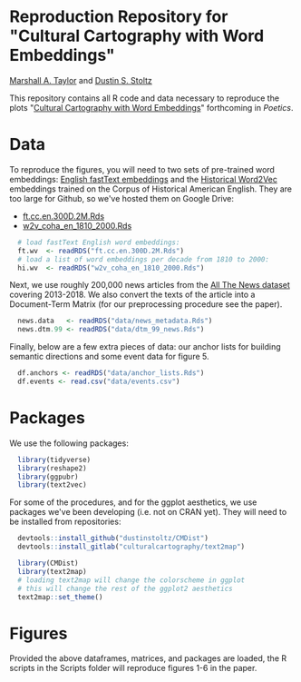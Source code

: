 # Reproduction Repository for "Cultural Cartography with Word Embeddings"

[Marshall A. Taylor](https://www.marshalltaylor.net) and [Dustin S. Stoltz](https://www.dustinstoltz.com)

This repository contains all R code and data necessary to reproduce the plots "[Cultural Cartography with Word Embeddings]()" forthcoming in *Poetics*.

# Data 

To reproduce the figures, you will need to two sets of pre-trained word embeddings: [English fastText embeddings](https://fasttext.cc/docs/en/crawl-vectors.html) and the [Historical Word2Vec](https://nlp.stanford.edu/projects/histwords/) embeddings trained on the Corpus of Historical American English. They are too large for Github, so we've hosted them on Google Drive:

- [ft.cc.en.300D.2M.Rds](https://drive.google.com/file/d/17H4GOGedeGo0urQdDC-4e5qWQMeWLpGG/view?usp=sharing)
- [w2v_coha_en_1810_2000.Rds](https://drive.google.com/file/d/1WYnZHZDQ3Vxi0gSKmXM0JF_bggKtcX98/view?usp=sharing)

```r
  # load fastText English word embeddings:
  ft.wv  <- readRDS("ft.cc.en.300D.2M.Rds")
  # load a list of word embeddings per decade from 1810 to 2000:
  hi.wv  <- readRDS("w2v_coha_en_1810_2000.Rds")
```

Next, we use roughly 200,000 news articles from the [All The News dataset](https://components.one/datasets/all-the-news-articles-dataset/) covering 2013-2018. We also convert the texts of the article into a Document-Term Matrix (for our preprocessing procedure see the paper).

```r
  news.data   <- readRDS("data/news_metadata.Rds")
  news.dtm.99 <- readRDS("data/dtm_99_news.Rds")
```

Finally, below are a few extra pieces of data: our anchor lists for building semantic directions and some event data for figure 5.

```r
  df.anchors <- readRDS("data/anchor_lists.Rds")
  df.events <- read.csv("data/events.csv")
```
# Packages 


We use the following packages:

```r
  library(tidyverse)
  library(reshape2)
  library(ggpubr)
  library(text2vec)
```
For some of the procedures, and for the ggplot aesthetics, we use packages we've been developing (i.e. not on CRAN yet). They will need to be installed from repositories:
```r
  devtools::install_github("dustinstoltz/CMDist")    
  devtools::install_gitlab("culturalcartography/text2map")

  library(CMDist)
  library(text2map)
  # loading text2map will change the colorscheme in ggplot
  # this will change the rest of the ggplot2 aesthetics
  text2map::set_theme()
```

# Figures 

Provided the above dataframes, matrices, and packages are loaded, the R scripts in the Scripts folder will reproduce figures 1-6 in the paper.




